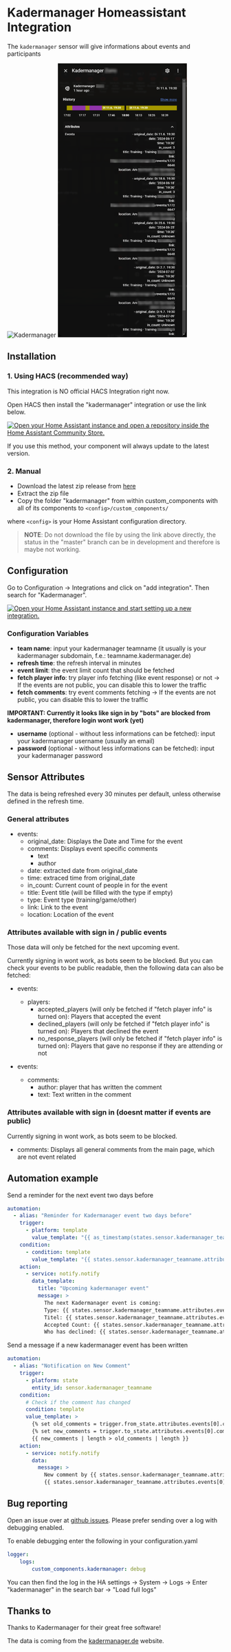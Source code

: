 # Kadermanager Homeassistant Integration
The `kadermanager` sensor will give informations about events and participants

<img src="https://assets1.nimenhuuto.com/assets/logos/kadermanager.de/logo_h128-9f99c175236041ce4e42e770ed364faad6945c046539b14d1828720df6baa426.png" alt="Kadermanager" width="300px">

<img src="images/sensor.png" alt="Kadermanager Sensor" width="300px">

## Installation
### 1. Using HACS (recommended way)

This integration is NO official HACS Integration right now.

Open HACS then install the "kadermanager" integration or use the link below.

[![Open your Home Assistant instance and open a repository inside the Home Assistant Community Store.](https://my.home-assistant.io/badges/hacs_repository.svg)](https://my.home-assistant.io/redirect/hacs_repository/?owner=FaserF&repository=ha-kadermanager&category=integration)

If you use this method, your component will always update to the latest version.

### 2. Manual

- Download the latest zip release from [here](https://github.com/FaserF/ha-kadermanager/releases/latest)
- Extract the zip file
- Copy the folder "kadermanager" from within custom_components with all of its components to `<config>/custom_components/`

where `<config>` is your Home Assistant configuration directory.

>__NOTE__: Do not download the file by using the link above directly, the status in the "master" branch can be in development and therefore is maybe not working.

## Configuration

Go to Configuration -> Integrations and click on "add integration". Then search for "Kadermanager".

[![Open your Home Assistant instance and start setting up a new integration.](https://my.home-assistant.io/badges/config_flow_start.svg)](https://my.home-assistant.io/redirect/config_flow_start/?domain=kadermanager)

### Configuration Variables
- **team name**: input your kadermanager teamname (it usually is your kadermanager subdomain, f.e.: teamname.kadermanager.de)
- **refresh time**: the refresh interval in minutes
- **event limit**: the event limit count that should be fetched
- **fetch player info**: try player info fetching (like event response) or not -> If the events are not public, you can disable this to lower the traffic
- **fetch comments**: try event comments fetching -> If the events are not public, you can disable this to lower the traffic

**IMPORTANT: Currently it looks like sign in by "bots" are blocked from kadermanager, therefore login wont work (yet)**
- **username** (optional - without less informations can be fetched): input your kadermanager username (usually an email)
- **password** (optional - without less informations can be fetched): input your kadermanager password

## Sensor Attributes
The data is being refreshed every 30 minutes per default, unless otherwise defined in the refresh time.

### General attributes
- events:
  - original_date: Displays the Date and Time for the event
  - comments: Displays event specific comments
    - text
    - author
  - date: extracted date from original_date
  - time: extraced time from original_date
  - in_count: Current count of people in for the event
  - title: Event title (will be filled with the type if empty)
  - type: Event type (training/game/other)
  - link: Link to the event
  - location: Location of the event

### Attributes available with sign in / public events
Those data will only be fetched for the next upcoming event.

Currently signing in wont work, as bots seem to be blocked. But you can check your events to be public readable, then the following data can also be fetched:

- events:
  - players:
    - accepted_players (will only be fetched if "fetch player info" is turned on): Players that accepted the event
    - declined_players (will only be fetched if "fetch player info" is turned on): Players that declined the event
    - no_response_players (will only be fetched if "fetch player info" is turned on): Players that gave no response if they are attending or not

- events:
  - comments:
    - author: player that has written the comment
    - text: Text written in the comment

### Attributes available with sign in (doesnt matter if events are public)
Currently signing in wont work, as bots seem to be blocked.
- comments: Displays all general comments from the main page, which are not event related

## Automation example
Send a reminder for the next event two days before

```yaml
automation:
  - alias: "Reminder for Kadermanager event two days before"
    trigger:
      - platform: template
        value_template: "{{ as_timestamp(states.sensor.kadermanager_teamname.attributes.events[0].date) - as_timestamp(now()) <= 2 * 24 * 3600 }}"
    condition:
      - condition: template
        value_template: "{{ states.sensor.kadermanager_teamname.attributes.events }}"
    action:
      - service: notify.notify
        data_template:
          title: "Upcoming kadermanager event"
          message: >
            The next Kadermanager event is coming:
            Type: {{ states.sensor.kadermanager_teamname.attributes.events[0].type }}
            Titel: {{ states.sensor.kadermanager_teamname.attributes.events[0].title }}
            Accepted Count: {{ states.sensor.kadermanager_teamname.attributes.events[0].in_count }}
            Who has declined: {{ states.sensor.kadermanager_teamname.attributes.events[0].players.declined_players | join(', ') }}
```

Send a message if a new kadermanager event has been written
```yaml
automation:
  - alias: "Notification on New Comment"
    trigger:
      - platform: state
        entity_id: sensor.kadermanager_teamname
    condition:
      # Check if the comment has changed
      condition: template
      value_template: >
        {% set old_comments = trigger.from_state.attributes.events[0].comments if trigger.from_state.attributes.events else [] %}
        {% set new_comments = trigger.to_state.attributes.events[0].comments if trigger.to_state.attributes.events else [] %}
        {{ new_comments | length > old_comments | length }}
    action:
      - service: notify.notify
        data:
          message: >
            New comment by {{ states.sensor.kadermanager_teamname.attributes.events[0].comments[0].author }}:
            {{ states.sensor.kadermanager_teamname.attributes.events[0].comments[0].text }}
```

## Bug reporting
Open an issue over at [github issues](https://github.com/FaserF/ha-kadermanager/issues). Please prefer sending over a log with debugging enabled.

To enable debugging enter the following in your configuration.yaml

```yaml
logger:
    logs:
        custom_components.kadermanager: debug
```

You can then find the log in the HA settings -> System -> Logs -> Enter "kadermanager" in the search bar -> "Load full logs"

## Thanks to
Thanks to Kadermanager for their great free software!

The data is coming from the [kadermanager.de](https://kadermanager.de/) website.
